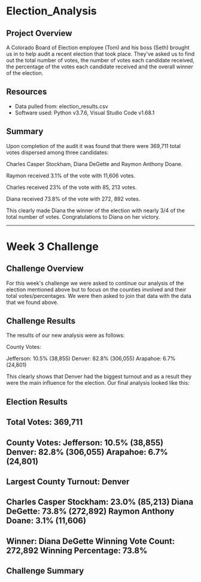 # Election_Analysis

## Project Overview

A Colorado Board of Election employee (Tom) and his boss (Seth) brought us in to help audit a recent election that took place. They've asked us to find out the total number of votes, the number of votes each candidate received, the percentage of the votes each candidate received and the overall winner of the election.

## Resources

- Data pulled from: election_results.csv
- Software used: Python v3.7.6, Visual Studio Code v1.68.1

## Summary

Upon completion of the audit it was found that there were 369,711 total votes dispersed among three candidates: 

Charles Casper Stockham, Diana DeGette and Raymon Anthony Doane.

Raymon received 3.1% of the vote with 11,606 votes.

Charles received 23% of the vote with 85, 213 votes.

Diana received 73.8% of the vote with 272, 892 votes.

This clearly made Diana the winner of the election with nearly 3/4 of the total number of votes. Congratulations to Diana on her victory.

---

# Week 3 Challenge

## Challenge Overview
For this week's challenge we were asked to continue our analysis of the election mentioned above but to focus on the counties involved and their total votes/percentages. We were then asked to join that data with the data that we found above.

## Challenge Results
The results of our new analysis were as follows:

County Votes:

Jefferson: 10.5% (38,855)
Denver: 82.8% (306,055)
Arapahoe: 6.7% (24,801)

This clearly shows that Denver had the biggest turnout and as a result they were the main influence for the election. Our final analysis looked like this:

Election Results
-------------------------
Total Votes: 369,711
-------------------------

County Votes:
Jefferson: 10.5% (38,855)
Denver: 82.8% (306,055)
Arapahoe: 6.7% (24,801)
------------------------
Largest County Turnout: Denver
------------------------
Charles Casper Stockham: 23.0% (85,213)
Diana DeGette: 73.8% (272,892)
Raymon Anthony Doane: 3.1% (11,606)
-------------------------
Winner: Diana DeGette
Winning Vote Count: 272,892
Winning Percentage: 73.8%
-------------------------

## Challenge Summary
